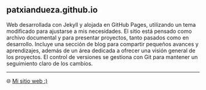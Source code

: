 ## patxiandueza.github.io

Web desarrollada con Jekyll y alojada en GitHub Pages, utilizando un tema modificado para ajustarse a mis necesidades. El sitio está pensado como archivo documental y para presentar proyectos, tanto pasados como en desarrollo. Incluye una sección de blog para compartir pequeños avances y aprendizajes, además de un área dedicada a ofrecer una visión general de los proyectos. El control de versiones se gestiona con Git para mantener un seguimiento claro de los cambios.

---

🌐 [Mi sitio web :)](https://patxiandueza.github.io/)
